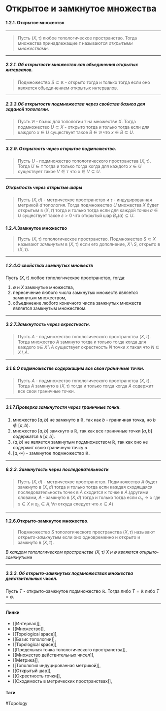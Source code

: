 # Открытое и замкнутое множества
#### 1.2.1. Открытое множество
***
>Пусть $(X,\tau)$ любое топологическое пространство. Тогда множества принадлежащие $\tau$ называются *открытыми множествами*.
***
##### 2.2.1. Об открытости множества как обьединения открытых интервалов.
>Подмножество $S\subset\mathbb{R}$ - открыто тогда и только тогда если оно является обьединением открытых интервалов.
***
##### 2.3.3.Об открытости подмножества через свойства базиса для заданой топологии.
>Пусть $\mathfrak{B}$ - базис для топологии $\tau$ на множестве $X$. Тогда подмножество $U\subset X$ - открыто тогда и только тогда если для каждого $x\in U$ существует такое $B\in\mathfrak{B}$ что $x\in B\subseteq U$.
***
##### 3.2.9. Открытость через открытое подмножество.
>Пусть $U$ - подмножество топологического пространства $(X,\tau)$. Тогда $U\in\tau$ тогда и только тогда когда для каждого $x\in U$ существует такое $V\in\tau$ что $x\in V\subseteq U$.
***
##### Открытость через открытые шары
>Пусть $(X,d)$ - метрическое пространство и $\tau$ - индуцированная метрикой $d$ топология. Тогда подмножество $U$ множества $X$ будет открытым в $(X,\tau)$ тогда и только тогда если для каждой точки $a\in U$ существует такое $\varepsilon>0$ что открытый шар $B_{\varepsilon}(a)\subseteq U$.


#### 1.2.4.Замкнутое множество
>Пусть $(X,\tau)$ топологическое пространство. Подмножество $S \subset X$ называют *замкнутым* в $(X,\tau)$ если его дополнение, $X\setminus S$, открыто в $(X,\tau)$.
***
##### 1.2.4.О свойствах замкнутых множеств
Пусть $(X,\tau)$ любое топологическое пространство, тогда:
1. $\emptyset$ и $X$ замкнутые множества,
2. пересечение любого числа замкнутых множеств является замкнутым множеством,
3. объединение любого конечного числа замкнутых множеств является замкнутым множеством.
***
##### 3.2.7.Замкнутость через окрестности.
>Пусть $A$ - подмножество топологического пространства $(X,\tau)$. Тогда множество $A$ замкнуто тогда и только тогда когда для каждого $x\in\ X\setminus A$ существует окрестность $N$ точки $x$ такая что $N\subseteq X\setminus A$. 
***
##### 3.1.6.О подмножестве содержащим все свои граничные точки.
>Пусть $A$ - подмножество топологического пространства $(X,\tau)$. Тогда $A$ замкнуто в $(X,\tau)$ тогда и только тогда когда $A$ содержит все свои граничные точки.
***
##### 3.1.7.Проверка замкнутости через граничные точки.
1. множество $[a,b)$ не замкнуто в $\mathbb{R}$, так как $b$ - граничная точка, но $b\notin[a,b)$.
2. множество $[a,b]$ замкнуто в $\mathbb{R}$, так как все граничные точки $[a,b]$ содержатся в $[a,b]$.
3. $(a,b)$ не является замкнутым подмножеством $\mathbb{R}$, так как оно не содержит свою граничную точку $a$.
4. $[a,\infty)$ - замкнутое подмножество $\mathbb{R}$.

***
##### 6.2.3. Замкнутость через последовательности
>Пусть $(X,d)$ - метрическое пространство. Подмножество $A$ будет замкнуто в $(X,d)$ тогда и только тогда если каждая сходящаяся последовательность точек в $A$ сходится к точке в $A$.(другими словами, $A$ - замкнуто в $(X,d)$ тогда и только тогда если $a_{n}\to x$ где $x\in X$ и $a_{n}\in A,\forall n$ откуда следует что $x\in A$) 
***
#### 1.2.6.Открыто-замкнутое множество.
>Подмножество $S$ топологического пространства $(X,\tau)$ называют *открыто-замкнутым* если оно одновременно и открыто и замкнуто в $(X,\tau)$.

*В каждом топологическом пространстве $(X,\tau)$ $X$ и $\emptyset$ являются открыто-замкнутыми*
***
##### 3.3.3. Об открыто-замкнутых подмножествах множества действительных чисел.
Пусть $T$ - открыто-замкнутое подмножество $\mathbb{R}$. Тогда либо $T=\mathbb{R}$ либо $T=\emptyset$.
***
#### Линки 
- [[Интервал]],
- [[Множество]],
- [[Topological space]],
- [[Базис топологии]],
- [[Topological space]],
- [[Предельная точка топологического пространства]],
- [[Множество действительных чисел]],
- [[Метрика]],
- [[Топология индуцированная метрикой]],
- [[Открытый шар]],
- [[Окрестность точки]],
- [[Сходимость в метрических пространствах]],
#### Тэги 
 #Topology